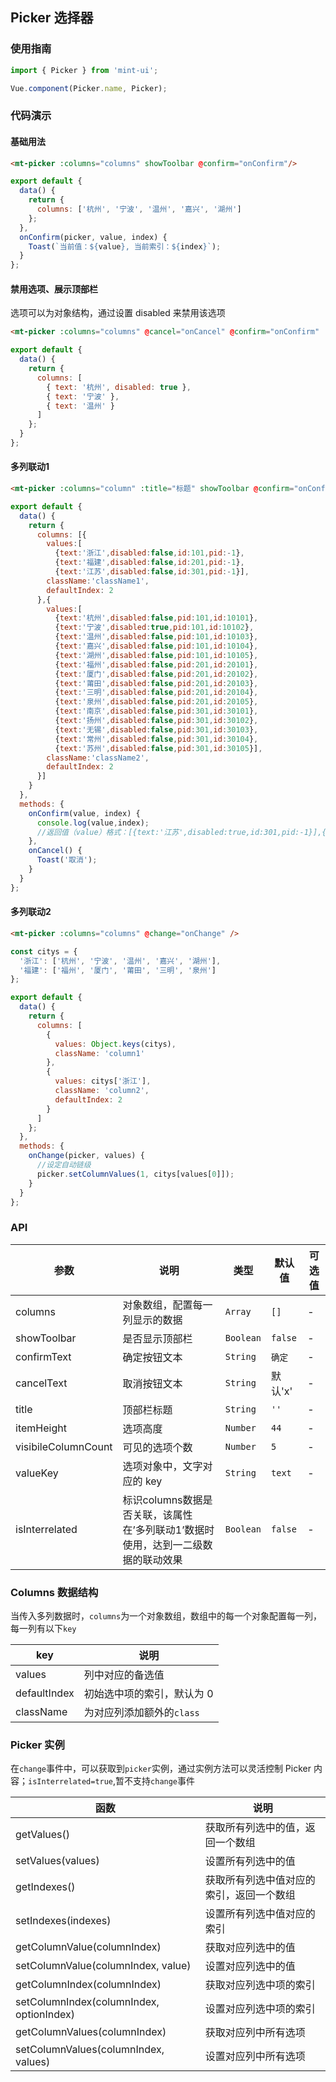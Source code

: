 ## Picker 选择器

### 使用指南
``` javascript
import { Picker } from 'mint-ui';

Vue.component(Picker.name, Picker);
```

### 代码演示


#### 基础用法

```html
<mt-picker :columns="columns" showToolbar @confirm="onConfirm"/>
```

```javascript
export default {
  data() {
    return {
      columns: ['杭州', '宁波', '温州', '嘉兴', '湖州']
    };
  },
  onConfirm(picker, value, index) {
    Toast(`当前值：${value}, 当前索引：${index}`);
  }
};
```

#### 禁用选项、展示顶部栏
选项可以为对象结构，通过设置 disabled 来禁用该选项

```html
<mt-picker :columns="columns" @cancel="onCancel" @confirm="onConfirm" :title="标题" showToolbar/>
```

```javascript
export default {
  data() {
    return {
      columns: [
        { text: '杭州', disabled: true },
        { text: '宁波' },
        { text: '温州' }
      ]
    };
  }
};
```

#### 多列联动1

```html
<mt-picker :columns="column" :title="标题" showToolbar @confirm="onConfirm" @cancel="onCancel" :isInterrelated="true"/>
```

```javascript
export default {
  data() {
    return {
      columns: [{
        values:[
          {text:'浙江',disabled:false,id:101,pid:-1}, 
          {text:'福建',disabled:false,id:201,pid:-1},
          {text:'江苏',disabled:false,id:301,pid:-1}],
        className:'className1',
        defaultIndex: 2
      },{
        values:[
          {text:'杭州',disabled:false,pid:101,id:10101}, 
          {text:'宁波',disabled:true,pid:101,id:10102},
          {text:'温州',disabled:false,pid:101,id:10103},
          {text:'嘉兴',disabled:false,pid:101,id:10104},
          {text:'湖州',disabled:false,pid:101,id:10105},
          {text:'福州',disabled:false,pid:201,id:20101}, 
          {text:'厦门',disabled:false,pid:201,id:20102},
          {text:'莆田',disabled:false,pid:201,id:20103},
          {text:'三明',disabled:false,pid:201,id:20104},
          {text:'泉州',disabled:false,pid:201,id:20105},
          {text:'南京',disabled:false,pid:301,id:30101}, 
          {text:'扬州',disabled:false,pid:301,id:30102},
          {text:'无锡',disabled:false,pid:301,id:30103},
          {text:'常州',disabled:false,pid:301,id:30104},
          {text:'苏州',disabled:false,pid:301,id:30105}],
        className:'className2',
        defaultIndex: 2
      }]
    }
  },
  methods: {
    onConfirm(value, index) {
      console.log(value,index);
      //返回值（value）格式：[{text:'江苏',disabled:true,id:301,pid:-1}],{text:'无锡',disabled:false,pid:301,id:30103}]
    },
    onCancel() {
      Toast('取消');
    }
  }
};
```

#### 多列联动2

```html
<mt-picker :columns="columns" @change="onChange" />
```

```javascript
const citys = {
  '浙江': ['杭州', '宁波', '温州', '嘉兴', '湖州'],
  '福建': ['福州', '厦门', '莆田', '三明', '泉州']
};

export default {
  data() {
    return {
      columns: [
        {
          values: Object.keys(citys),
          className: 'column1'
        },
        {
          values: citys['浙江'],
          className: 'column2',
          defaultIndex: 2
        }
      ]
    };
  },
  methods: {
    onChange(picker, values) {
      //设定自动链级
      picker.setColumnValues(1, citys[values[0]]);
    }
  }
};
```

### API

| 参数 | 说明 | 类型 | 默认值 | 可选值 |
|-----------|-----------|-----------|-------------|-------------|
| columns | 对象数组，配置每一列显示的数据 | `Array` | `[]` | - |
| showToolbar | 是否显示顶部栏 | `Boolean` | `false` | - |
| confirmText | 确定按钮文本 | `String` | `确定` | - |
| cancelText | 取消按钮文本 | `String` | 默认'x' | - |
| title | 顶部栏标题 | `String` | `''` | - |
| itemHeight | 选项高度 | `Number` | `44` | - |
| visibileColumnCount | 可见的选项个数 | `Number` | `5` | - |
| valueKey | 选项对象中，文字对应的 key | `String` | `text` | - |
| isInterrelated | 标识columns数据是否关联，该属性在’多列联动1’数据时使用，达到一二级数据的联动效果 | `Boolean` | `false` | - |

### Columns 数据结构
当传入多列数据时，`columns`为一个对象数组，数组中的每一个对象配置每一列，每一列有以下`key`

| key | 说明 |
|-----------|-----------|
| values | 列中对应的备选值 |
| defaultIndex | 初始选中项的索引，默认为 0 |
| className | 为对应列添加额外的`class` |

### Picker 实例
在`change`事件中，可以获取到`picker`实例，通过实例方法可以灵活控制 Picker 内容；`isInterrelated=true`,暂不支持`change`事件

| 函数 | 说明 |
|-----------|-----------|
| getValues() | 获取所有列选中的值，返回一个数组 |
| setValues(values) | 设置所有列选中的值 |
| getIndexes() | 获取所有列选中值对应的索引，返回一个数组 |
| setIndexes(indexes) | 设置所有列选中值对应的索引 |
| getColumnValue(columnIndex) | 获取对应列选中的值 |
| setColumnValue(columnIndex, value) | 设置对应列选中的值 |
| getColumnIndex(columnIndex) | 获取对应列选中项的索引 |
| setColumnIndex(columnIndex, optionIndex) | 设置对应列选中项的索引 |
| getColumnValues(columnIndex) | 获取对应列中所有选项 |
| setColumnValues(columnIndex, values) | 设置对应列中所有选项 |
